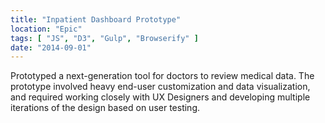 ```yaml
---
title: "Inpatient Dashboard Prototype"
location: "Epic"
tags: [ "JS", "D3", "Gulp", "Browserify" ]
date: "2014-09-01"
---
```


Prototyped a next-generation tool for doctors to review medical data. 
The prototype involved heavy end-user customization and data visualization, 
and required working closely with UX Designers and developing multiple 
iterations of the design based on user testing.